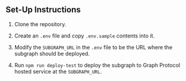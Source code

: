 ## Set-Up Instructions

1. Clone the repository.

2. Create an `.env` file and copy `.env.sample` contents into it.

3. Modify the `SUBGRAPH_URL` in the `.env` file to be the URL where the subgraph should be deployed.

4. Run `npm run deploy-test` to deploy the subgraph to Graph Protocol hosted service at the `SUBGRAPH_URL`.